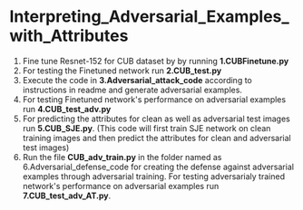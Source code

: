 # Interpreting_Adversarial_Examples_with_Attributes
1. Fine tune Resnet-152 for CUB dataset by by running **1.CUBFinetune.py**
2. For testing the Finetuned network run **2.CUB_test.py**
3. Execute the code in **3.Adversarial_attack_code** according to instructions in readme and generate adversarial examples.
4. For testing Finetuned network's performance on adversarial examples run **4.CUB_test_adv.py**
5. For predicting the attributes for clean as well as adversarial test images run **5.CUB_SJE.py**. (This code will first train SJE network on clean training images and then predict the attributes for clean and adversarial test images)
6. Run the file **CUB_adv_train.py** in the folder named as 6.Adversarial_defense_code for creating the defense against adversarial examples through adversarial training.
For testing adversarialy trained network's performance on adversarial examples run **7.CUB_test_adv_AT.py**.
